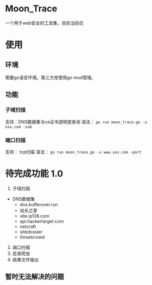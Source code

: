 # Moon_Trace
一个用于web安全的工具集，目前当前仅

# 使用
## 环境
需要go语言环境。第三方库使用go mod管理。

## 功能
### 子域扫描
支持：DNS数据集与ce证书透明度查询
语法： `go run moon_trace.go -u xxx.com -sub`
### 端口扫描 
支持： tcp扫描
语法： `go run moon_trace.go -u www.xxx.com -port`
# 待完成功能 1.0
1. 子域扫描
- DNS数据集
    - dns.bufferover.run  
    - 站长之家
    - site.ip138.com
    - api.hackertarget.com
    - netcraft
    - sitedossier
    - threatcrowd
2. 端口扫描
3. 目录爬虫
4. 结果文件输出

## 暂时无法解决的问题
